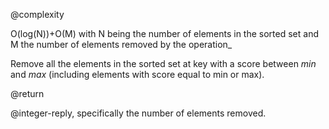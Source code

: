 @complexity

O(log(N))+O(M) with N being the number of elements in the
sorted set and M the number of elements removed by the operation_

Remove all the elements in the sorted set at key with a score between
_min_ and _max_ (including elements with score equal to min or max).

@return

@integer-reply, specifically the number of elements removed.



[1]: /p/redis/wiki/ReplyTypes
